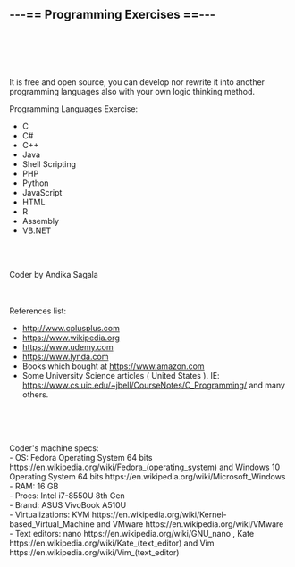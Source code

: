 <h2>---== Programming Exercises ==---</h2>

<br><br><br><br>

It is free and open source, you can develop nor rewrite it into another programming languages also with your own logic thinking method.


Programming Languages Exercise:
- C
- C#
- C++
- Java
- Shell Scripting
- PHP
- Python
- JavaScript
- HTML
- R
- Assembly
- VB.NET

<br><br>

Coder by Andika Sagala

<br><br>
References list:
- http://www.cplusplus.com
- https://www.wikipedia.org
- https://www.udemy.com
- https://www.lynda.com
- Books which bought at https://www.amazon.com
- Some University Science articles ( United States ). IE: https://www.cs.uic.edu/~jbell/CourseNotes/C_Programming/ and many others.

<br><br>

<br>
Coder's machine specs:<br>
- OS: Fedora Operating System 64 bits https://en.wikipedia.org/wiki/Fedora_(operating_system) and Windows 10 Operating System 64 bits https://en.wikipedia.org/wiki/Microsoft_Windows<br>
- RAM: 16 GB<br>
- Procs: Intel i7-8550U 8th Gen<br>
- Brand: ASUS VivoBook A510U<br>
- Virtualizations: KVM https://en.wikipedia.org/wiki/Kernel-based_Virtual_Machine and VMware https://en.wikipedia.org/wiki/VMware<br>
- Text editors: nano https://en.wikipedia.org/wiki/GNU_nano , Kate https://en.wikipedia.org/wiki/Kate_(text_editor) and Vim https://en.wikipedia.org/wiki/Vim_(text_editor)<br>










